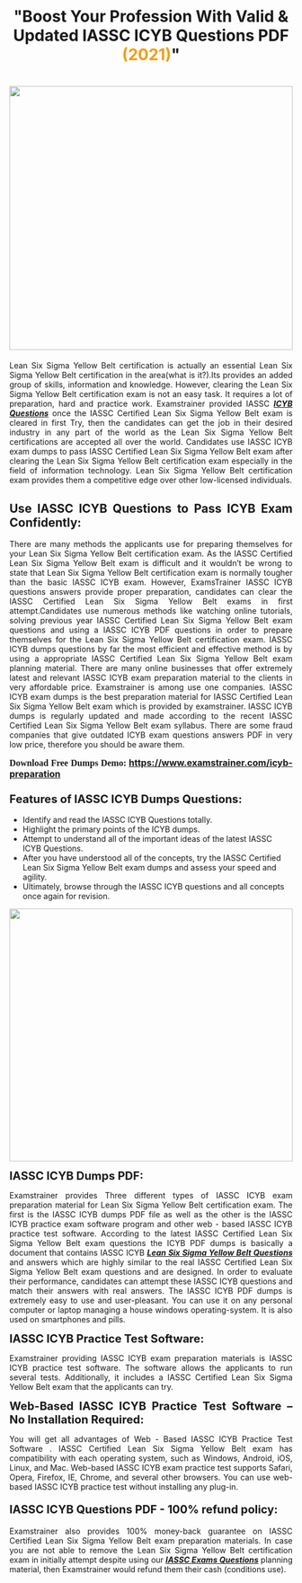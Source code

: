 <h1 style="text-align: center;"><strong>"Boost Your Profession With Valid & Updated IASSC ICYB Questions PDF <span style="color:#f39c12;">(</span><font color="#f39c12">2021)</font>"</strong></h1>

<h1><strong><a href="https://www.examstrainer.com/icyb-preparation"><img alt="" src="https://lh3.googleusercontent.com/pw/ACtC-3f8c-slHvsLmpoocRcSJ18CXwyuRuDgfxOBXx4IdSHEzjzfh_xOgpUBjgAAY02t4nrCZtN09VK0W3n2neEBZCEPjO0q0DqiUEWHT2FAznA-KvTY27ZQYN7h16PdyGeKKF-LX8DxtBlN22QRufsFJCN3=w1366-h541-no?authuser=0" style="width: 100%; height: 470px;" /></a></strong></h1>

<p style="text-align: justify;">Lean Six Sigma Yellow Belt certification is actually an essential Lean Six Sigma Yellow Belt certification in the area(what is it?).Its provides an added group of skills, information and knowledge. However, clearing the Lean Six Sigma Yellow Belt certification exam is not an easy task. It requires a lot of preparation, hard and practice work. Examstrainer provided IASSC <em><a href="https://www.examstrainer.com/icyb-preparation"><strong>ICYB Questions</strong></a></em> once the IASSC Certified Lean Six Sigma Yellow Belt exam is cleared in first Try, then the candidates can get the job in their desired industry in any part of the world as the Lean Six Sigma Yellow Belt certifications are accepted all over the world. Candidates use IASSC ICYB exam dumps to pass IASSC Certified Lean Six Sigma Yellow Belt exam after clearing the Lean Six Sigma Yellow Belt certification exam especially in the field of information technology. Lean Six Sigma Yellow Belt certification exam provides them a competitive edge over other low-licensed individuals.</p>

<h2 style="text-align: justify;"><strong>Use IASSC ICYB Questions to Pass ICYB Exam Confidently:</strong></h2>

<p style="text-align: justify;">There are many methods the applicants use for preparing themselves for your Lean Six Sigma Yellow Belt certification exam. As the IASSC Certified Lean Six Sigma Yellow Belt exam is difficult and it wouldn’t be wrong to state that Lean Six Sigma Yellow Belt certification exam is normally tougher than the basic IASSC ICYB exam. However, ExamsTrainer IASSC ICYB questions answers provide proper preparation, candidates can clear the IASSC Certified Lean Six Sigma Yellow Belt exams in first attempt.Candidates use numerous methods like watching online tutorials, solving previous year IASSC Certified Lean Six Sigma Yellow Belt exam questions and using a IASSC ICYB PDF questions in order to prepare themselves for the Lean Six Sigma Yellow Belt certification exam. IASSC ICYB dumps questions by far the most efficient and effective method is by using a appropriate IASSC Certified Lean Six Sigma Yellow Belt exam planning material. There are many online businesses that offer extremely latest and relevant IASSC ICYB exam preparation material to the clients in very affordable price. Examstrainer is among use one companies. IASSC ICYB exam dumps is the best preparation material for IASSC Certified Lean Six Sigma Yellow Belt exam which is provided by examstrainer. IASSC ICYB dumps is regularly updated and made according to the recent IASSC Certified Lean Six Sigma Yellow Belt exam syllabus. There are some fraud companies that give outdated ICYB exam questions answers PDF in very low price, therefore you should be aware them.</p>

<p style="text-align: justify;"><span style="font-family:Georgia,serif;"><strong><span style="font-size:16px;">Download Free Dumps Demo:</span></strong></span> <span style="font-size:16px;"><strong><a href="https://www.examstrainer.com/icyb-preparation">https://www.examstrainer.com/icyb-preparation</a></strong></span></p>

<h3 style="text-align: justify;"><strong><span style="font-size:20px;">Features of IASSC ICYB Dumps Questions:</span></strong></h3>

<ul>
	<li>Identify and read the IASSC ICYB Questions totally.</li>
	<li>Highlight the primary points of the ICYB dumps.</li>
	<li>Attempt to understand all of the important ideas of the latest IASSC ICYB Questions.</li>
	<li>After you have understood all of the concepts, try the IASSC Certified Lean Six Sigma Yellow Belt exam dumps and assess your speed and agility.</li>
	<li>Ultimately, browse through the IASSC ICYB questions and all concepts once again for revision.</li>
</ul>

<p><a href="https://www.examstrainer.com/icyb-exam-questions"><img alt="" src="https://lh3.googleusercontent.com/pw/ACtC-3d_xTg0HpoP12oxsWWcg_1SUjqBFEuEO7WDQ368VPTl6ExuzazrYkK5jHsoYFCF8AGV0s9oMu3HExQh1rFBPlN69O0KP2LWrbcXqCrkT8zA2rOTvQ1BAvJxLBhtyb-j0euWtd77LC_5ATe7WmfpKzJX=w1367-h374-no?authuser=0" style="width: 100%; height: 450px;" /></a></p>

<p><strong><span style="font-size:20px;">IASSC ICYB Dumps PDF:</span></strong></p>

<p style="text-align: justify;">Examstrainer provides Three different types of IASSC ICYB exam preparation material for Lean Six Sigma Yellow Belt certification exam. The first is the IASSC ICYB dumps PDF file as well as the other is the IASSC ICYB practice exam software program and other web - based IASSC ICYB practice test software. According to the latest IASSC Certified Lean Six Sigma Yellow Belt exam questions the ICYB PDF dumps is basically a document that contains IASSC ICYB <em><a href="https://www.examstrainer.com/icyb-exam-questions"><strong>Lean Six Sigma Yellow Belt Questions</strong></a></em> and answers which are highly similar to the real IASSC Certified Lean Six Sigma Yellow Belt exam questions and are designed. In order to evaluate their performance, candidates can attempt these IASSC ICYB questions and match their answers with real answers. The IASSC ICYB PDF dumps is extremely easy to use and user-pleasant. You can use it on any personal computer or laptop managing a house windows operating-system. It is also used on smartphones and pills.</p>

<p style="text-align: justify;"><strong><span style="font-size:20px;">IASSC ICYB Practice Test Software:</span></strong></p>

<p style="text-align: justify;">Examstrainer providing IASSC ICYB exam preparation materials is IASSC ICYB practice test software. The software allows the applicants to run several tests. Additionally, it includes a IASSC Certified Lean Six Sigma Yellow Belt exam that the applicants can try.</p>

<p style="text-align: justify;"><strong><span style="font-size:20px;">Web-Based IASSC ICYB Practice Test Software – No Installation Required:</span></strong></p>

<p style="text-align: justify;">You will get all advantages of Web - Based IASSC ICYB Practice Test Software . IASSC Certified Lean Six Sigma Yellow Belt exam has compatibility with each operating system, such as Windows, Android, iOS, Linux, and Mac. Web-based IASSC ICYB exam practice test supports Safari, Opera, Firefox, IE, Chrome, and several other browsers. You can use web-based IASSC ICYB practice test without installing any plug-in.</p>

<h4 style="text-align: justify;"><strong><span style="font-size:20px;">IASSC ICYB Questions PDF - 100% refund policy:</span></strong></h4>

<p style="text-align: justify;">Examstrainer also provides 100% money-back guarantee on IASSC Certified Lean Six Sigma Yellow Belt exam preparation materials. In case you are not able to remove the Lean Six Sigma Yellow Belt certification exam in initially attempt despite using our <em><a href="https://www.examstrainer.com/iassc-exams"><strong>IASSC Exams Questions</strong></a></em> planning material, then Examstrainer would refund them their cash (conditions use).</p>
